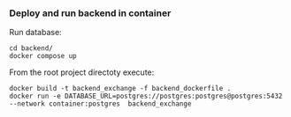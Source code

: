 ### Deploy and run backend in container

Run database:
```
cd backend/
docker compose up
```

From the root project directoty execute:
```
docker build -t backend_exchange -f backend_dockerfile .
docker run -e DATABASE_URL=postgres://postgres:postgres@postgres:5432  --network container:postgres  backend_exchange
```
